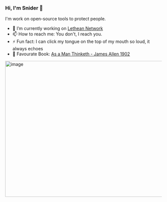 ### Hi, I'm Snider 👋

I'm work on open-source tools to protect people.

- 🔭 I’m currently working on [Lethean Network](https://lt.hn)
- 📫 How to reach me: You don't, I reach you.
- ⚡ Fun fact: I can click my tongue on the top of my mouth so loud, it always echoes
- 📖 Favourate Book: [As a Man Thinketh - James Allen 1902](https://james-allen.in1woord.nl/?text=as-a-man-thinketh)

<img width="960" height="436" alt="image" src="https://github.com/user-attachments/assets/e0e00223-2e59-4403-8581-fa8351366ea6" />

